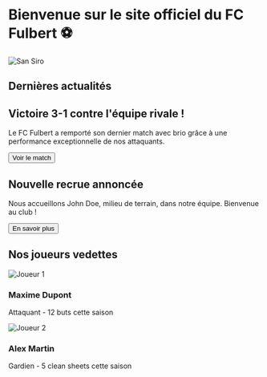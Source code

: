 # Bienvenue sur le site officiel du FC Fulbert ⚽

![San Siro](images/san-siro-min.jpg)

## Dernières actualités

<div class="actu-box">
  <h2>Victoire 3-1 contre l'équipe rivale !</h2>
  <p>Le FC Fulbert a remporté son dernier match avec brio grâce à une performance exceptionnelle de nos attaquants.</p>
  <button>Voir le match</button>
</div>

<div class="actu-box">
  <h2>Nouvelle recrue annoncée</h2>
  <p>Nous accueillons John Doe, milieu de terrain, dans notre équipe. Bienvenue au club !</p>
  <button>En savoir plus</button>
</div>

## Nos joueurs vedettes

<div class="card">
  <img src="images/joueur1.jpg" alt="Joueur 1">
  <h3>Maxime Dupont</h3>
  <p>Attaquant - 12 buts cette saison</p>
</div>

<div class="card">
  <img src="images/joueur2.jpg" alt="Joueur 2">
  <h3>Alex Martin</h3>
  <p>Gardien - 5 clean sheets cette saison</p>
</div>